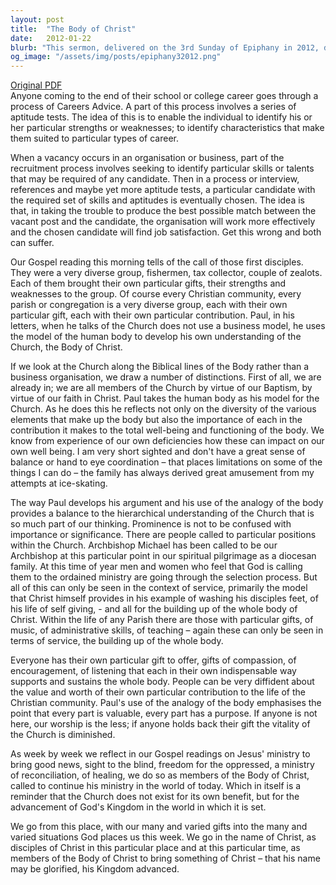 ```yaml
---
layout: post
title:  "The Body of Christ"
date:   2012-01-22
blurb: "This sermon, delivered on the 3rd Sunday of Epiphany in 2012, discusses the diversity of the Church and the unique gifts each member brings. Using the analogy of the human body, it emphasizes the importance of each member's contribution to the well-being and functioning of the Church. It also reminds us that the Church exists not for its own benefit, but for the advancement of God's Kingdom."
og_image: "/assets/img/posts/epiphany32012.png"
---
```

[Original PDF](/assets/pdf/epiphany32012.pdf)    
Anyone coming to the end of their school or college career goes through a process of Careers Advice. A part of this process involves a series of aptitude tests. The idea of this is to enable the individual to identify his or her particular strengths or weaknesses; to identify characteristics that make them suited to particular types of career.

When a vacancy occurs in an organisation or business, part of the recruitment process involves seeking to identify particular skills or talents that may be required of any candidate. Then in a process or interview, references and maybe yet more aptitude tests, a particular candidate with the required set of skills and aptitudes is eventually chosen. The idea is that, in taking the trouble to produce the best possible match between the vacant post and the candidate, the organisation will work more effectively and the chosen candidate will find job satisfaction. Get this wrong and both can suffer.

Our Gospel reading this morning tells of the call of those first disciples. They were a very diverse group, fishermen, tax collector, couple of zealots. Each of them brought their own particular gifts, their strengths and weaknesses to the group. Of course every Christian community, every parish or congregation is a very diverse group, each with their own particular gift, each with their own particular contribution. Paul, in his letters, when he talks of the Church does not use a business model, he uses the model of the human body to develop his own understanding of the Church, the Body of Christ.

If we look at the Church along the Biblical lines of the Body rather than a business organisation, we draw a number of distinctions. First of all, we are already in; we are all members of the Church by virtue of our Baptism, by virtue of our faith in Christ. Paul takes the human body as his model for the Church. As he does this he reflects not only on the diversity of the various elements that make up the body but also the importance of each in the contribution it makes to the total well-being and functioning of the body. We know from experience of our own deficiencies how these can impact on our own well being. I am very short sighted and don't have a great sense of balance or hand to eye coordination – that places limitations on some of the things I can do – the family has always derived great amusement from my attempts at ice-skating.

The way Paul develops his argument and his use of the analogy of the body provides a balance to the hierarchical understanding of the Church that is so much part of our thinking. Prominence is not to be confused with importance or significance. There are people called to particular positions within the Church. Archbishop Michael has been called to be our Archbishop at this particular point in our spiritual pilgrimage as a diocesan family. At this time of year men and women who feel that God is calling them to the ordained ministry are going through the selection process. But all of this can only be seen in the context of service, primarily the model that Christ himself provides in his example of washing his disciples feet, of his life of self giving, - and all for the building up of the whole body of Christ. Within the life of any Parish there are those with particular gifts, of music, of administrative skills, of teaching – again these can only be seen in terms of service, the building up of the whole body.

Everyone has their own particular gift to offer, gifts of compassion, of encouragement, of listening that each in their own indispensable way supports and sustains the whole body. People can be very diffident about the value and worth of their own particular contribution to the life of the Christian community. Paul's use of the analogy of the body emphasises the point that every part is valuable, every part has a purpose. If anyone is not here, our worship is the less; if anyone holds back their gift the vitality of the Church is diminished.

As week by week we reflect in our Gospel readings on Jesus' ministry to bring good news, sight to the blind, freedom for the oppressed, a ministry of reconciliation, of healing, we do so as members of the Body of Christ, called to continue his ministry in the world of today. Which in itself is a reminder that the Church does not exist for its own benefit, but for the advancement of God's Kingdom in the world in which it is set.

We go from this place, with our many and varied gifts into the many and varied situations God places us this week. We go in the name of Christ, as disciples of Christ in this particular place and at this particular time, as members of the Body of Christ to bring something of Christ – that his name may be glorified, his Kingdom advanced.
